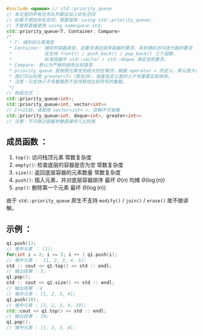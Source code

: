 ```cpp
#include <queue> // std::priority_queue
// 本文里的所有优先队列都会加上命名空间
// 如果不想加命名空间，需要使用：using std::priority_queue;
// 不推荐直接使用 using namespace std;
std::priority_queue<T, Container, Compare>
/*
 * T: 储存的元素类型
 * Container: 储存的容器类型，且要求满足顺序容器的要求、具有随机访问迭代器的要求
 *            且支持 front() / push_back() / pop_back() 三个函数，
 *            标准容器中 std::vector / std::deque 满足这些要求。
 * Compare: 默认为严格的弱序比较类型
 * priority_queue 是按照元素优先级大的在堆顶，根据 operator < 的定义，默认是大根堆，
 * 我们可以利用 greater<T>（若支持），或者自定义类的小于号重载实现排序。
 * 注意：只支持小于号重载而不支持其他比较符号的重载。
 */
// 构造方式 ：
std::priority_queue<int>;
std::priority_queue<int, vector<int>>
// C++11前，请使用 vector<int> >，空格不可省略
std::priority_queue<int, deque<int>, greater<int>>
// 注意：不可跳过容器参数直接传入比较类
```

## 成员函数 ：

1. `top()`: 访问栈顶元素 常数复杂度
2. `empty()`: 检查底层的容器是否为空 常数复杂度
3. `size()`: 返回底层容器的元素数量 常数复杂度
4. `push()`: 插入元素，并对底层容器排序 最坏 $\Theta(n)$ 均摊 $\Theta(\log(n))$
5. `pop()`: 删除第一个元素 最坏 $\Theta(\log(n))$

由于 `std::priority_queue` 原生不支持 `modify()` / `join()` / `erase()` 故不做讲解。

## 示例 ：

```cpp
q1.push(1);
// 堆中元素 ： [1];
for(int i = 2; i <= 5; i ++ ) q1.push(i);
// 堆中元素 :  [1, 2, 3, 4, 5];
std :: cout << q1.top() << std :: endl;
// 输出结果 : 5;
q1.pop();
std :: cout << q1.size() << std :: endl;
// 输出结果 ：4
// 堆中元素 : [1, 2, 3, 4];
q1.push(10);
// 堆中元素 : [1, 2, 3, 4, 10];
std::cout << q1.top() << std :: endl;
// 输出结果 : 10;
q1.pop();
// 堆中元素 : [1, 2, 3, 4];
```
